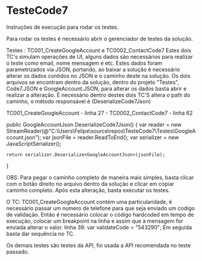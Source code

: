 # TesteCode7

Instruções de execução para rodar os testes.

Para rodar os testes é necessário abrir o gerenciador de testes da solução.

Testes : TC001_CreateGoogleAccount e TC0002_ContactCode7
Estes dois TC's simulam operações de UI, alguns dados são necessários para realizar o teste como email, nome mensagem e etc.
Estes dados foram parametrizados via JSON, portando, ao baixar a solução é necessário alterar os dados contidos no JSON e o caminho deste na solução.
Os dois arquivos se encontram dentro da solução, dentro do projeto "Testes", Code7.JSON e GoogleAccount.JSON, para alterar os dados basta abrir e realizar a alteração.
É necessário dentro destes dois TC'S altera o path do caminho, o método responsável é (DeserializeCode7Json)

TC001_CreateGoogleAccount - linha 27 - TC0002_ContactCode7 - linha 62

public GoogleAccountJson DeserializeCode7Json()
{
	var reader = new StreamReader(@"C:\Users\Felipe\source\repos\TesteCode7\Testes\GoogleAccount.json");
	var jsonFile = reader.ReadToEnd();
	var serializer = new JavaScriptSerializer();

	return serializer.Deserialize<GoogleAccountJson>(jsonFile);
}

OBS: Para pegar o caminho completo de maneira mais simples, basta clicar com o botão direito no arquivo dentro da solução e clicar em copiar caminho completo.
Após esta alteração, basta executar os testes.

O TC: TC001_CreateGoogleAccount contém uma particularidade, é necessário passar um numero de telefone para que seja enviado um codigo de validação.
Então é necessário colocar o código hardcoded em tempo de execução, colocar um breakpoint na linha e assim que a mensagem for enviada alterar o valor.
linha 39: var validateCode = "543290";
Em seguida basta dar sequência no TC.

Os demais testes são testes da API, foi usada a API recomendada no teste passado.
